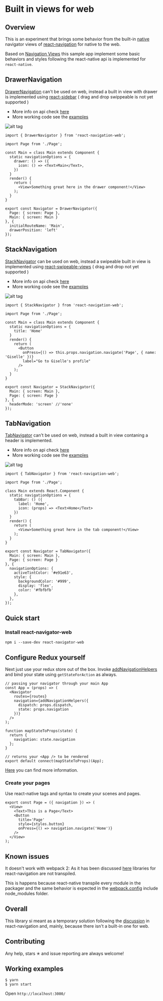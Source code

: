 # Built in views for web

## Overview

This is an experiment that brings some behavior from the built-in [native](https://reactnavigation.org/docs/navigators/) navigator views of [react-navigation](https://reactnavigation.org) for native to the web.

Based on [Navigation Views](https://reactnavigation.org/docs/views/) this sample app implement some basic behaviors and styles following the react-native api  is implemented for `react-native`.

## DrawerNavigation

[DrawerNavigation](https://reactnavigation.org/docs/navigators/drawer) can't be used on web, instead a built in view with drawer is implemented using [react-sidebar](https://github.com/balloob/react-sidebar) ( drag and drop swippeable is not yet supported )
 - More info on api check [here](https://github.com/agrcrobles/react-navigation-web/issues/3)
 - More working code see the [examples](https://github.com/agrcrobles/react-navigation-web/blob/master/src/examples/drawer.js)

![alt tag](https://raw.githubusercontent.com/agrcrobles/react-navigation-web/master/assets/Drawer.gif)

```
import { DrawerNavigator } from 'react-navigation-web';

import Page from './Page';

const Main = class Main extends Component {
  static navigationOptions = {
    drawer: () => ({
      icon: () => <Text>Main</Text>,
    })
  }
  render() {
    return (
      <View>Something great here in the drawer component!</View>
    );
  }
}

export const Navigator = DrawerNavigator({
  Page: { screen: Page },
  Main: { screen: Main }
}, {
  initialRouteName: 'Main',
  drawerPosition: 'left'
});

```

## StackNavigation

[StackNavigator](https://reactnavigation.org/docs/navigators/stack) can be used on web, instead a swipeable built in view is implemented using [react-swipeable-views](https://github.com/oliviertassinari/react-swipeable-views) ( drag and drop not yet supported )
 - More info on api check [here](https://github.com/agrcrobles/react-navigation-web/issues/1)
 - More working code see the [examples](https://github.com/agrcrobles/react-navigation-web/blob/master/src/examples/stack.js)

![alt tag](https://raw.githubusercontent.com/agrcrobles/react-navigation-web/master/assets/Stack.gif)

```
import { StackNavigator } from 'react-navigation-web';

import Page from './Page';

const Main = class Main extends Component {
  static navigationOptions = {
    title: 'Home'
  }
  render() {
    return (
      <Button
        onPress={() => this.props.navigation.navigate('Page', { name: 'Giselle' })}
        label="Go to Giselle's profile"
      />
    );
  }
}

export const Navigator = StackNavigator({
  Main: { screen: Main },
  Page: { screen: Page }
}, {
  headerMode: 'screen' //'none'
});
```

## TabNavigation

[TabNavigator](https://reactnavigation.org/docs/navigators/tab) can't be used on web, instead a built in view contaning a header is implemented.

 - More info on api check [here](https://github.com/agrcrobles/react-navigation-web/issues/2)
 - More working code see the [examples](https://github.com/agrcrobles/react-navigation-web/blob/master/src/examples/tab.js)


![alt tag](https://raw.githubusercontent.com/agrcrobles/react-navigation-web/master/assets/Tab.gif)

```
import { TabNavigator } from 'react-navigation-web';

import Page from './Page';

class Main extends React.Component {
  static navigationOptions = {
    tabBar: () ({
      label: 'Home',
      icon: (props) => <Text>Home</Text>
    })
  }
  render() {
    return (
      <View>Something great here in the tab component!</View>
    );
  }
}

export const Navigator = TabNavigator({
  Main: { screen: Main },
  Page: { screen: Page }
}, {
  navigationOptions: {
    activeTintColor: '#e91e63',
    style: {
      backgroundColor: '#999',
      display: 'flex',
      color: '#fbfbfb'
    },
  },
});

```

## Quick start

### Install react-navigator-web
```
npm i --save-dev react-navigator-web
```

## Configure Redux yourself

Next just use your redux store out of the box. Invoke [addNavigationHelpers](https://reactnavigation.org/docs/guides/redux) and bind your state using `getStateForAction` as always.

```
// passing your navigator through your main App
const App = (props) => (
  <Navigator
    routes={routes}
    navigation={addNavigationHelpers({
      dispatch: props.dispatch,
      state: props.navigation
    })}
  />
);

function mapStateToProps(state) {
  return {
    navigation: state.navigation
  };
}

// returns your <App /> to be rendered
export default connect(mapStateToProps)(App);
```

[Here](https://github.com/agrcrobles/react-navigation-web/blob/master/src/examples/navigation.js) you can find more information.

### Create your pages

Use react-native tags and syntax to create your scenes and pages.

```
export const Page = ({ navigation }) => (
  <View>
    <Text>This is a Page</Text>
    <Button
      title='Page'
      style={styles.button}
      onPress={() => navigation.navigate('Home')}
    />
  </View>
);
```
## Known issues

It doesn't work with webpack 2: As it has been discussed [here](https://github.com/react-community/react-navigation/issues/188) libraries for react-navigation are not transpiled.

This is happens because react-native transpile every module in the packager and the same behavior is expected in the [webpack.config](https://github.com/agrcrobles/react-navigation-web/blob/master/src/examples/webpack.config.js#L26) include node_modules folder.

## Overall

This library si meant as a temporary solution following the [discussion](https://github.com/react-community/react-navigation/issues/174) in react-navigation and, mainly, because there isn't a built-in one for web.

## Contributing

Any help, stars ✭ and issue reporting are always welcome!

## Working examples

```
$ yarn
$ yarn start
```
Open `http://localhost:3000/`